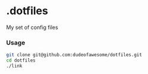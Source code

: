 # .dotfiles

My set of config files

### Usage

```sh
git clone git@github.com:dudeofawesome/dotfiles.git
cd dotfiles
./link
```
